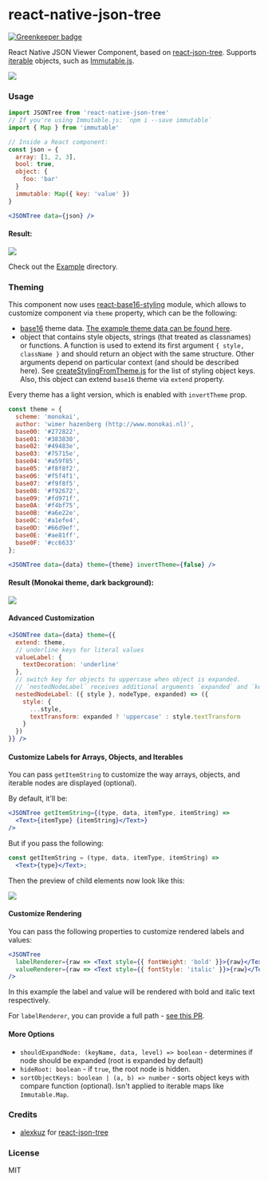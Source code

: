 # react-native-json-tree

[![Greenkeeper badge](https://badges.greenkeeper.io/Dean177/react-native-json-tree.svg)](https://greenkeeper.io/)

React Native JSON Viewer Component, based on [react-json-tree](https://github.com/alexkuz/react-json-tree). Supports [iterable](https://developer.mozilla.org/en-US/docs/Web/JavaScript/Reference/Iteration_protocols#iterable) objects, such as [Immutable.js](https://facebook.github.io/immutable-js/).

![](https://img.shields.io/npm/v/react-native-json-tree.svg)

### Usage

```jsx
import JSONTree from 'react-native-json-tree'
// If you're using Immutable.js: `npm i --save immutable`
import { Map } from 'immutable'

// Inside a React component:
const json = {
  array: [1, 2, 3],
  bool: true,
  object: {
    foo: 'bar'
  }
  immutable: Map({ key: 'value' })
}

<JSONTree data={json} />
```

#### Result:

![](http://cl.ly/image/3f2C2k2t3D0o/screenshot%202015-08-26%20at%2010.24.12%20AM.png)

Check out the [Example](Example) directory.

### Theming

This component now uses [react-base16-styling](https://github.com/alexkuz/react-base16-styling) module, which allows to customize component via `theme` property, which can be the following:
- [base16](http://chriskempson.github.io/base16) theme data. [The example theme data can be found here](https://github.com/gaearon/redux-devtools/tree/75322b15ee7ba03fddf10ac3399881e302848874/src/react/themes).
- object that contains style objects, strings (that treated as classnames) or functions. A function is used to extend its first argument `{ style, className }` and should return an object with the same structure. Other arguments depend on particular context (and should be described here). See [createStylingFromTheme.js](https://github.com/alexkuz/react-native-json-tree/blob/feature-refactor-styling/src/createStylingFromTheme.js) for the list of styling object keys. Also, this object can extend `base16` theme via `extend` property.

Every theme has a light version, which is enabled with `invertTheme` prop.

```jsx
const theme = {
  scheme: 'monokai',
  author: 'wimer hazenberg (http://www.monokai.nl)',
  base00: '#272822',
  base01: '#383830',
  base02: '#49483e',
  base03: '#75715e',
  base04: '#a59f85',
  base05: '#f8f8f2',
  base06: '#f5f4f1',
  base07: '#f9f8f5',
  base08: '#f92672',
  base09: '#fd971f',
  base0A: '#f4bf75',
  base0B: '#a6e22e',
  base0C: '#a1efe4',
  base0D: '#66d9ef',
  base0E: '#ae81ff',
  base0F: '#cc6633'
};

<JSONTree data={data} theme={theme} invertTheme={false} />

```

#### Result (Monokai theme, dark background):

![](http://cl.ly/image/330o2L1J3V0h/screenshot%202015-08-26%20at%2010.48.24%20AM.png)

#### Advanced Customization

```jsx
<JSONTree data={data} theme={{
  extend: theme,
  // underline keys for literal values
  valueLabel: {
    textDecoration: 'underline'
  },
  // switch key for objects to uppercase when object is expanded.
  // `nestedNodeLabel` receives additional arguments `expanded` and `keyPath`
  nestedNodeLabel: ({ style }, nodeType, expanded) => ({
    style: {
      ...style,
      textTransform: expanded ? 'uppercase' : style.textTransform
    }
  })
}} />
```

#### Customize Labels for Arrays, Objects, and Iterables

You can pass `getItemString` to customize the way arrays, objects, and iterable nodes are displayed (optional).

By default, it'll be:

```jsx
<JSONTree getItemString={(type, data, itemType, itemString) =>
  <Text>{itemType} {itemString}</Text>}
/>
```

But if you pass the following:

```jsx
const getItemString = (type, data, itemType, itemString) =>
  <Text>{type}</Text>;
```

Then the preview of child elements now look like this:

![](http://cl.ly/image/1J1a0b0T0K3c/screenshot%202015-10-07%20at%203.44.31%20PM.png)

#### Customize Rendering

You can pass the following properties to customize rendered labels and values:

```jsx
<JSONTree
  labelRenderer={raw => <Text style={{ fontWeight: 'bold' }}>{raw}</Text>}
  valueRenderer={raw => <Text style={{ fontStyle: 'italic' }}>{raw}</Text>}
/>
```

In this example the label and value will be rendered with bold and italic text respectively.

For `labelRenderer`, you can provide a full path - [see this PR](https://github.com/alexkuz/react-json-tree/pull/32).

#### More Options

- `shouldExpandNode: (keyName, data, level) => boolean` - determines if node should be expanded (root is expanded by default)
- `hideRoot: boolean` - if `true`, the root node is hidden.
- `sortObjectKeys: boolean | (a, b) => number` - sorts object keys with compare function (optional). Isn't applied to iterable maps like `Immutable.Map`.

### Credits

- [alexkuz](https://github.com/alexkuz/) for [react-json-tree](https://github.com/alexkuz/react-json-tree)

### License

MIT
